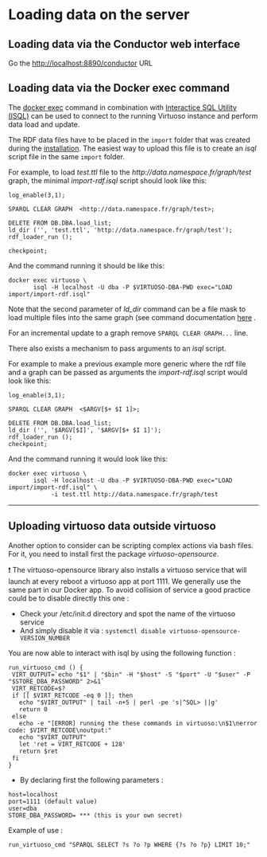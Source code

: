 # Loading data on the server

## Loading data via the Conductor web interface

Go the [http://localhost:8890/conductor](http://localhost:8890/conductor) URL

## Loading data via the Docker exec command
The [docker exec](https://docs.docker.com/engine/reference/commandline/exec/) command in combination with [Interactice SQL Utility (ISQL)](https://docs.openlinksw.com/virtuoso/invokingisql/)  can be used to connect to the running Virtuoso instance and perform data load and update.

The RDF data files have to be placed in the `import` folder that was created during the [installation](Installation.md). The easiest way to upload this file is to create an *isql* script file in the same `import` folder.

For example, to load *test.ttl* file to the *ht<span>tp://</span>data.namespace.fr/graph/test* graph, the minimal *import-rdf.isql* script should look like this:

```
log_enable(3,1);

SPARQL CLEAR GRAPH  <http://data.namespace.fr/graph/test>;

DELETE FROM DB.DBA.load_list;
ld_dir ('', 'test.ttl', 'http://data.namespace.fr/graph/test');
rdf_loader_run ();

checkpoint;
```
And the command running it should be like this:
```
docker exec virtuoso \
       isql -H localhost -U dba -P $VIRTUOSO-DBA-PWD exec="LOAD import/import-rdf.isql"

```
Note that the second parameter of *ld_dir* command can be a file mask to load multiple files into the same graph (see command documentation [here](https://docs.openlinksw.com/virtuoso/fn_ld_dir/) .

For an incremental update to a graph remove `SPARQL CLEAR GRAPH...` line.  


There also exists a mechanism to pass arguments to an *isql* script.

For example to make a previous example more generic where the rdf file and a graph can be passed as arguments the *import-rdf.isql* script would look like this:
```
log_enable(3,1);

SPARQL CLEAR GRAPH  <$ARGV[$+ $I 1]>;

DELETE FROM DB.DBA.load_list;
ld_dir ('', '$ARGV[$I]', '$ARGV[$+ $I 1]');
rdf_loader_run ();
checkpoint;
```
And the command running it would look like this:
```
docker exec virtuoso \
       isql -H localhost -U dba -P $VIRTUOSO-DBA-PWD exec="LOAD import/import-rdf.isql" \
            -i test.ttl http://data.namespace.fr/graph/test

```

___________________________________________________________


## Uploading virtuoso data outside virtuoso

Another option to consider can be scripting complex actions via bash files. For it, you need to install first the package *virtuoso-opensource*.

:exclamation: The virtuoso-opensource library also installs a virtuoso service that will launch at every reboot a virtuoso app at port 1111. We generally use the same part in our Docker app. To avoid collision of service a good practice could be to disable directly this one :
* Check your /etc/init.d directory and spot the name of the virtuoso service
* And simply disable it via : ```systemctl disable virtuoso-opensource-VERSION_NUMBER```

You are now able to interact with isql by using the following function  :
```
run_virtuoso_cmd () {
 VIRT_OUTPUT=`echo "$1" | "$bin" -H "$host" -S "$port" -U "$user" -P "$STORE_DBA_PASSWORD" 2>&1`
 VIRT_RETCODE=$?
 if [[ $VIRT_RETCODE -eq 0 ]]; then
   echo "$VIRT_OUTPUT" | tail -n+5 | perl -pe 's|^SQL> ||g'
   return 0
 else
   echo -e "[ERROR] running the these commands in virtuoso:\n$1\nerror code: $VIRT_RETCODE\noutput:"
   echo "$VIRT_OUTPUT"
   let 'ret = VIRT_RETCODE + 128'
   return $ret
 fi
}
```
* By declaring first the following parameters :
```
host=localhost  
port=1111 (default value)
user=dba
STORE_DBA_PASSWORD= *** (this is your own secret)
```

Example of use :
```
run_virtuoso_cmd "SPARQL SELECT ?s ?o ?p WHERE {?s ?o ?p} LIMIT 10;"
```
